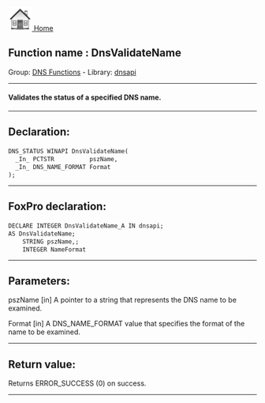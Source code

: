 [<img src="../../images/home.png"> Home ](https://github.com/VFPX/Win32API)  

## Function name : DnsValidateName
Group: [DNS Functions](../../functions_group.md#DNS_Functions)  -  Library: [dnsapi](../../libraries.md#dnsapi)  
***  


#### Validates the status of a specified DNS name.
***  


## Declaration:
```foxpro  
DNS_STATUS WINAPI DnsValidateName(
  _In_ PCTSTR          pszName,
  _In_ DNS_NAME_FORMAT Format
);  
```  
***  


## FoxPro declaration:
```foxpro  
DECLARE INTEGER DnsValidateName_A IN dnsapi;
AS DnsValidateName;
	STRING pszName,;
	INTEGER NameFormat  
```  
***  


## Parameters:
pszName [in]
A pointer to a string that represents the DNS name to be examined.

Format [in]
A DNS_NAME_FORMAT value that specifies the format of the name to be examined.  
***  


## Return value:
Returns ERROR_SUCCESS (0) on success.  
***  

